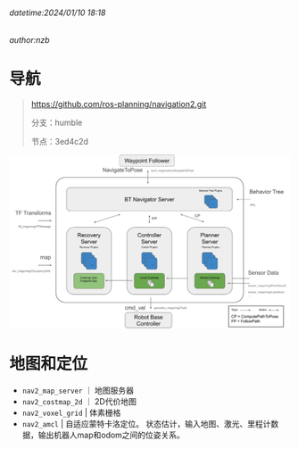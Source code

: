 ###### datetime:2024/01/10 18:18

###### author:nzb

# 导航

> https://github.com/ros-planning/navigation2.git
>
> 分支：humble
>
> 节点：3ed4c2d

![](./imgs/architectural_diagram-16525447663514.png)

# 地图和定位

- `nav2_map_server` ｜ 地图服务器
- `nav2_costmap_2d` ｜ 2D代价地图
- `nav2_voxel_grid` | 体素栅格
- `nav2_amcl` | 自适应蒙特卡洛定位。 状态估计，输入地图、激光、里程计数据，输出机器人map和odom之间的位姿关系。
